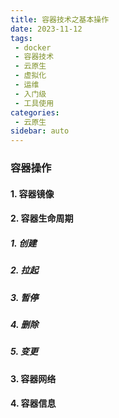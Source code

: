 ```yaml
---
title: 容器技术之基本操作
date: 2023-11-12
tags:
 - docker
 - 容器技术
 - 云原生
 - 虚拟化
 - 运维
 - 入门级
 - 工具使用
categories:
 - 云原生
sidebar: auto
---
```

### 容器操作
#### 1. 容器镜像
#### 2. 容器生命周期
##### 1. 创建
##### 2. 拉起
##### 3. 暂停
##### 4. 删除
##### 5. 变更
#### 3. 容器网络
#### 4. 容器信息